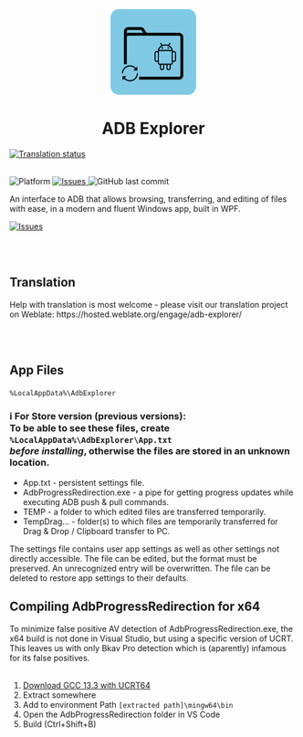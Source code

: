 <p align="center">
  <img alt="ADB Explorer Logo" src="icons/Store_icon_2023.png" width="150px" />
  <h1 align="center">ADB Explorer</h1>
</p>

<a href="https://hosted.weblate.org/engage/adb-explorer/">
	<img src="https://hosted.weblate.org/widget/adb-explorer/resources/svg-badge.svg" alt="Translation status" />
</a>
<br></br>
<p >
  <a title="Platform" target="_blank">
	<img src="https://img.shields.io/badge/Platform-Windows-blue" alt="Platform" />
  </a>
  <a href="https://github.com/Alex4SSB/ADB-Explorer/issues">
    <img alt="Issues" src="https://img.shields.io/github/issues/Alex4SSB/ADB-Explorer?color=0088ff" />
  </a>
  <img alt="GitHub last commit" src="https://img.shields.io/github/last-commit/Alex4SSB/ADB-Explorer?label=Last%20commit">
</p>

An interface to ADB that allows browsing, transferring, and editing of files with ease, in a modern and fluent Windows app, built in WPF.



<a href="https://www.microsoft.com/store/apps/9PPGN2WM50QB">
      <img alt="Issues" width=300px src="https://get.microsoft.com/images/en-us%20light.svg" />
</a>

<br></br>
<h2 align="left"/>Translation</h2>
Help with translation is most welcome - please visit our translation project on Weblate: https://hosted.weblate.org/engage/adb-explorer/

<br></br>
<h2 align="left"/>App Files</h2>

`%LocalAppData%\AdbExplorer`


### ℹ️ For Store version (previous versions): <br />To be able to see these files, create `%LocalAppData%\AdbExplorer\App.txt` <br /> *before installing*, otherwise the files are stored in an unknown location.


* App.txt - persistent settings file.
* AdbProgressRedirection.exe - a pipe for getting progress updates while executing ADB push & pull commands.
* TEMP - a folder to which edited files are transferred temporarily.
* TempDrag... - folder(s) to which files are temporarily transferred for Drag & Drop / Clipboard transfer to PC.

The settings file contains user app settings as well as other settings not directly accessible.
The file can be edited, but the format must be preserved.
An unrecognized entry will be overwritten.
The file can be deleted to restore app settings to their defaults.

<h2 align="left"/>Compiling AdbProgressRedirection for x64</h2>
To minimize false positive AV detection of AdbProgressRedirection.exe, the x64 build is not done in Visual Studio, but using a specific version of UCRT. <br />
This leaves us with only Bkav Pro detection which is (aparently) infamous for its false positives. <br />
<br />

1. [Download GCC 13.3 with UCRT64](https://github.com/brechtsanders/winlibs_mingw/releases/tag/13.3.0posix-11.0.1-ucrt-r1)
2. Extract somewhere
3. Add to environment Path `[extracted path]\mingw64\bin`
4. Open the AdbProgressRedirection folder in VS Code
5. Build (Ctrl+Shift+B)

